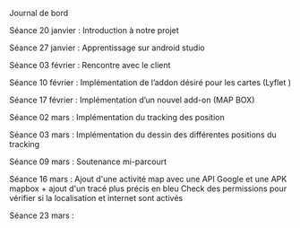 Journal de bord


Séance 20 janvier : Introduction à notre projet 

Séance 27 janvier : Apprentissage sur android studio 

Séance 03 février : Rencontre avec le client

Séance 10 février : Implémentation de l’addon désiré pour les cartes (Lyflet )

Séance 17 février : Implémentation d’un nouvel add-on (MAP BOX)

Séance 02 mars : Implémentation  du tracking des position 

Séance 03 mars : Implémentation du dessin des différentes positions du tracking

Séance 09 mars : Soutenance mi-parcourt

Séance 16 mars : Ajout d'une activité map avec une API Google et une APK mapbox + ajout d'un tracé plus précis en bleu
		 Check des permissions pour vérifier si la localisation et internet sont activés

Séance 23 mars :

